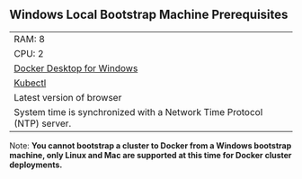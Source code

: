 ## Windows Local Bootstrap Machine Prerequisites

||
|:--- |
|RAM: 8 |
|CPU: 2|
|[Docker Desktop for Windows](https://docs.docker.com/desktop/windows/install/)|
|[Kubectl](https://kubernetes.io/docs/tasks/tools/install-kubectl-windows/) |
|Latest version of browser|
|System time is synchronized with a Network Time Protocol (NTP) server.|

Note: **You cannot bootstrap a cluster to Docker from a Windows bootstrap machine, only Linux and Mac are supported at this time for Docker cluster deployments.**
